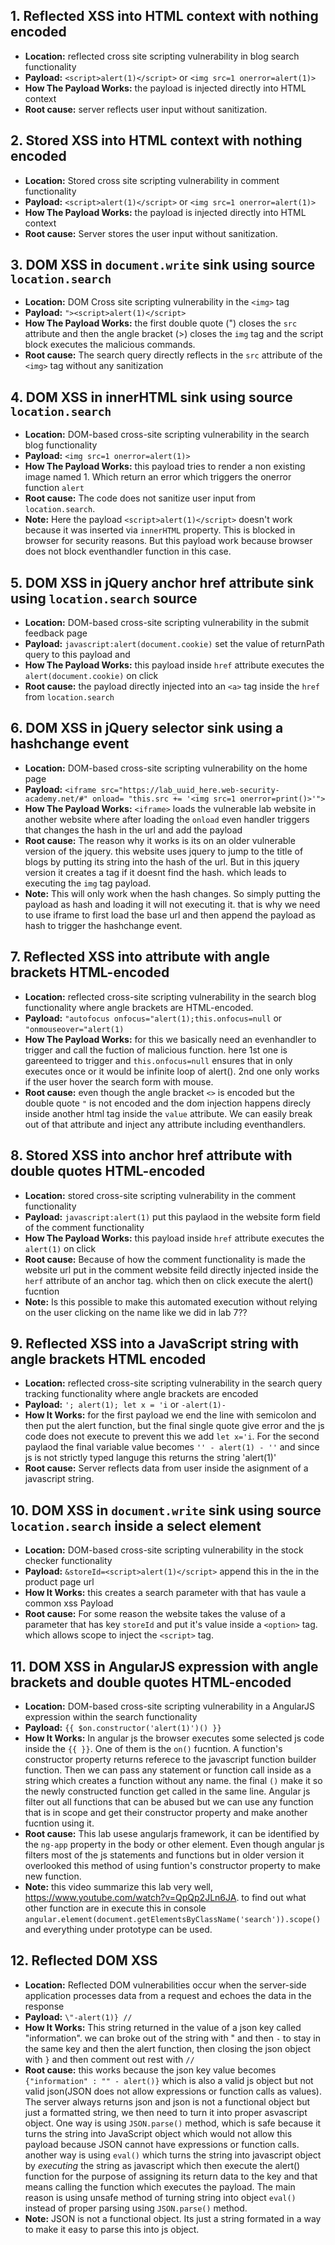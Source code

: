 
## 1. Reflected XSS into HTML context with nothing encoded
- **Location:** reflected cross site scripting vulnerability in blog search functionality
- **Payload:** `<script>alert(1)</script>` or `<img src=1 onerror=alert(1)>`
- **How The Payload Works:** the payload is injected directly into HTML context
- **Root cause:** server reflects user input without sanitization.

## 2. Stored XSS into HTML context with nothing encoded
- **Location:** Stored cross site scripting vulnerability in comment functionality
- **Payload:** `<script>alert(1)</script>` or `<img src=1 onerror=alert(1)>`
- **How The Payload Works:** the payload is injected directly into HTML context
- **Root cause:** Server stores the user input without sanitization.

## 3. DOM XSS in `document.write` sink using source `location.search`
- **Location:** DOM Cross site scripting vulnerability in the `<img>` tag
- **Payload:** `"><script>alert(1)</script>`
- **How The Payload Works:** the first double quote (") closes the `src` attribute and then the angle bracket (>) closes the `img` tag and the script block executes the malicious commands.
- **Root cause:** The search query directly reflects in the `src` attribute of the `<img>` tag without any sanitization


## 4. DOM XSS in innerHTML sink using source `location.search`
- **Location:** DOM-based cross-site scripting vulnerability in the search blog functionality
- **Payload:** `<img src=1 onerror=alert(1)>`
- **How The Payload Works:** this payload tries to render a non existing image named 1. Which return an error which triggers the onerror function `alert`
- **Root cause:** The code does not sanitize user input from `location.search`.
- **Note:** Here the payload `<script>alert(1)</script>` doesn't work because it was inserted via `innerHTML` property. This is blocked in browser for security reasons. But this payload work because browser does not block eventhandler function in this case.

## 5. DOM XSS in jQuery anchor href attribute sink using `location.search` source
- **Location:** DOM-based cross-site scripting vulnerability in the submit feedback page
- **Payload:** `javascript:alert(document.cookie)` set the value of returnPath query to this payload and 
- **How The Payload Works:** this payload inside `href` attribute executes the `alert(document.cookie)` on click
- **Root cause:** the payload directly injected into an `<a>` tag inside the `href` from `location.search`

## 6. DOM XSS in jQuery selector sink using a hashchange event
- **Location:** DOM-based cross-site scripting vulnerability on the home page
- **Payload:** `<iframe src="https://lab_uuid_here.web-security-academy.net/#" onload= "this.src += '<img src=1 onerror=print()>'">`
- **How The Payload Works:** `<iframe>` loads the vulnerable lab website in another website where after loading the `onload` even handler triggers that changes the hash in the url and add the payload
- **Root cause:** The reason why it works is its on an older vulnerable version of the jquery. this website uses jquery to jump to the title of blogs by putting its string into the hash of the url. But in this jquery version it creates a tag if it doesnt find the hash. which leads to executing the `img` tag payload.
- **Note:** This will only work when the hash changes. So simply putting the payload as hash and loading it will not executing it. that is why we need to use iframe to first load the base url and then append the payload as hash to trigger the hashchange event.

## 7. Reflected XSS into attribute with angle brackets HTML-encoded
- **Location:** reflected cross-site scripting vulnerability in the search blog functionality where angle brackets are HTML-encoded.
- **Payload:** `"autofocus onfocus="alert(1);this.onfocus=null` or `"onmouseover="alert(1)`
- **How The Payload Works:** for this we basically need an evenhandler to trigger and call the fuction of malicious function. here 1st one is gareenteed to trigger and `this.onfocus=null` ensures that in only executes once or it would be infinite loop of alert(). 2nd one only works if the user hover the search form with mouse.
- **Root cause:** even though the angle bracket `<>` is encoded but the double quote `"` is not encoded and the dom injection happens direcly inside another html tag inside the `value` attribute. We can easily break out of that attribute and inject any attribute including eventhandlers.

## 8. Stored XSS into anchor href attribute with double quotes HTML-encoded
- **Location:** stored cross-site scripting vulnerability in the comment functionality
- **Payload:** `javascript:alert(1)` put this paylaod in the website form field of the comment functionality
- **How The Payload Works:** this payload inside `href` attribute executes the `alert(1)` on click
- **Root cause:** Because of how the comment functionality is made the website url put in the comment website feild directly injected inside the `herf` attribute of an anchor tag. which then on click execute the alert() fucntion
- **Note:** Is this possible to make this automated execution without relying on the user clicking on the name like we did in lab 7??

## 9. Reflected XSS into a JavaScript string with angle brackets HTML encoded
- **Location:** reflected cross-site scripting vulnerability in the search query tracking functionality where angle brackets are encoded
- **Payload:** `'; alert(1); let x = 'i` or `-alert(1)-`
- **How It Works:** for the first payload we end the line with semicolon and then put the alert function, but the final single quote give error and the js code does not execute to prevent this we add `let x='i`.
For the second paylaod the final variable value becomes `'' - alert(1) - ''` and since js is not strictly typed languge this returns the string 'alert(1)'
- **Root cause:** Server reflects data from user inside the asignment of a javascript string.

## 10. DOM XSS in `document.write` sink using source `location.search` inside a select element
- **Location:** DOM-based cross-site scripting vulnerability in the stock checker functionality
- **Payload:** `&storeId=<script>alert(1)</script>` append this in the in the product page url
- **How It Works:** this creates a search parameter with that has vaule a common xss Payload
- **Root cause:** For some reason the website takes the valuse of a parameter that has key `storeId` and put it's value inside a `<option>` tag. which allows scope to inject the `<script>` tag.

## 11. DOM XSS in AngularJS expression with angle brackets and double quotes HTML-encoded
- **Location:** DOM-based cross-site scripting vulnerability in a AngularJS expression within the search functionality
- **Payload:** `{{ $on.constructor('alert(1)')() }}`
- **How It Works:** In angular js the browser executes some selected js code inside the `{{ }}`. One of them is the `on()` fucntion. A function's constructor property returns referece to the javascript function builder function. Then we can pass any statement or function call inside as a string which creates a function without any name. the final `()` make it so the newly constructed function get called in the same line. Angular js filter out all functions that can be abused but we can use any function that is in scope and get their constructor property and make another fucntion using it.
- **Root cause:** This lab usese angularjs framework, it can be identified by the `ng-app` property in the body or other element. Even though angular js filters most of the js statements and functions but in older version it overlooked this method of using funtion's constructor property to make new function.  
- **Note:** this video summarize this lab very well, https://www.youtube.com/watch?v=QpQp2JLn6JA. to find out what other function are in execute this in console `angular.element(document.getElementsByClassName('search')).scope()` and everything under prototype can be used.

## 12. Reflected DOM XSS
- **Location:** Reflected DOM vulnerabilities occur when the server-side application processes data from a request and echoes the data in the response
- **Payload:** `\"-alert(1)} //`
- **How It Works:** This string returned in the value of a json key called "information". we can broke out of the string with \" and then `-` to stay in the same key and then the alert function, then closing the json object with `}` and then comment out rest with `//`
- **Root cause:** this works because the json key value becomes `{"information" : "" - alert()}` which is also a valid js object but not valid json(JSON does not allow expressions or function calls as values). The server always returns json and json is not a functional object but just a formatted string, we then need to turn it into proper asvascript object. One way is using `JSON.parse()` method, which is safe because it turns the string into JavaScript object which would not allow this payload because JSON cannot have expressions or function calls. another way is using `eval()` which turns the string into javascript object by *executing* the string as javascript which then execute the alert() function for the purpose of assigning its return data to the key and that means calling the function which executes the payload. The main reason is using unsafe method of turning string into object `eval()` instead of proper parsing using `JSON.parse()` method.
- **Note:** JSON is not a functional object. Its just a string formated in a way to make it easy to parse this into js object.


